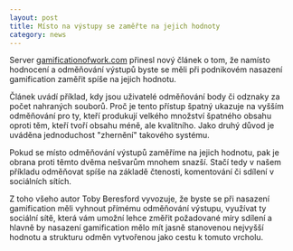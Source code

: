 ```yaml
---
layout: post
title: Místo na výstupy se zaměřte na jejich hodnoty
category: news
---
```


<p>Server <a href="http://gamificationofwork.com/2011/10/gamification-is-about-value-not-output/">gamificationofwork.com</a> přinesl nový článek o tom, že namísto hodnocení a odměňování výstupů byste se měli při podnikovém nasazení gamification zaměřit spíše na jejich hodnotu.</p>
<p>Článek uvádí příklad, kdy jsou uživatelé odměňování body či odznaky za počet nahraných souborů. Proč je tento přístup špatný ukazuje na vyšším odměňování pro ty, kteří produkují velkého množství špatného obsahu oproti těm, kteří tvoří obsahu méně, ale kvalitního. Jako druhý důvod je uváděna jednoduchost "zhernění" takového systému.</p>
<p>Pokud se místo odměňování výstupů zaměříme na jejich hodnotu, pak je obrana proti těmto dvěma nešvarům mnohem snazší. Stačí tedy v našem příkladu odměňovat spíše na základě čtenosti, komentování či sdílení v sociálních sítích.</p>
<p>Z toho všeho autor Toby Beresford vyvozuje, že byste se při nasazení gamification měli vyhnout přímému odměňování výstupu, využívat ty sociální sítě, která vám umožní lehce změřit požadované míry sdílení a hlavně by nasazení gamification mělo mít jasně stanovenou nejvyšší hodnotu a strukturu odměn vytvořenou jako cestu k tomuto vrcholu.</p>